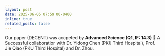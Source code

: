 ```yaml
---
layout: post
date: 2025-06-05 07:59:00-0400
inline: true
related_posts: false
---
```


Our paper (DECENT) was accpeted by **Advanced Science (Q1, IF: 14.3)** :tada: A Successful collaboration with Dr. Yidong Chen (PKU Third Hospital), Prof. Jie Qiao (PKU Third Hospital) and Dr. Zhou.